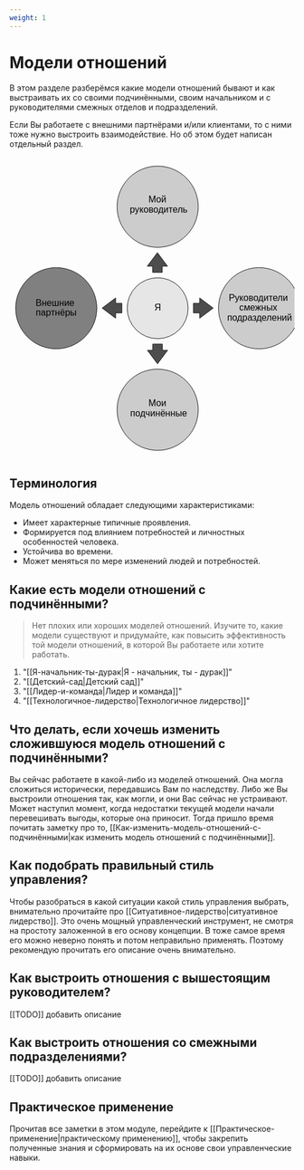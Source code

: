 ```yaml
---
weight: 1
---
```

# Модели отношений
В этом разделе разберёмся какие модели отношений бывают и как выстраивать их со своими подчинёнными, своим начальником и с руководителями смежных отделов и подразделений.

Если Вы работаете с внешними партнёрами и/или клиентами, то с ними тоже нужно выстроить взаимодействие. Но об этом будет написан отдельный раздел.

<pre>
 <svg xmlns="http://www.w3.org/2000/svg" viewBox="0 0 562 562" style="max-width: 562px; width: 100%; height: auto; display: block; padding: 0 10px;">
  
  <!-- Верхний круг -->
  <ellipse cx="281" cy="81" rx="80" ry="80" fill="#ccc" stroke="#000"/>
  <text x="283" y="73" font-family="Helvetica" font-size="18" text-anchor="middle">
    <tspan x="283" dy="0">Мой</tspan>
    <tspan x="283" dy="20">руководитель</tspan>
  </text>

  <!-- Нижний круг -->
  <ellipse cx="281" cy="481" rx="80" ry="80" fill="#ccc" stroke="#000"/>
  <text x="283" y="474" font-family="Helvetica" font-size="18" text-anchor="middle">
    <tspan x="283" dy="0">Мои</tspan>
    <tspan x="283" dy="20">подчинённые</tspan>
  </text>

  <!-- Правый круг -->
  <ellipse cx="481" cy="281" rx="80" ry="80" fill="#ccc" stroke="#000"/>
  <text x="482" y="266" font-family="Helvetica" font-size="18" text-anchor="middle">
    <tspan x="482" dy="0">Руководители</tspan>
    <tspan x="482" dy="20">смежных</tspan>
    <tspan x="482" dy="20">подразделений</tspan>
  </text>

  <!-- Левый круг -->
  <ellipse cx="81" cy="281" rx="80" ry="80" fill="#808080" stroke="#000"/>
  <text x="81" y="276" font-family="Helvetica" font-size="18" text-anchor="middle">
    <tspan x="81" dy="0">Внешние</tspan>
    <tspan x="81" dy="20">партнёры</tspan>
  </text>

  <!-- Центральный круг -->
  <ellipse cx="281" cy="281" rx="60" ry="60" fill="#e6e6e6" stroke="#000"/>
  <text x="281" y="285" font-family="Helvetica" font-size="18" text-anchor="middle">Я</text>

  <!-- Стрелки -->
 <path d="M351.5 290.21V271.21H363.76V260.71L390.5 280.71 363.76 300.71V290.21Z" fill="#4d4d4d" stroke="#000"/>
<path d="M210.5 271.21V290.21H198.24V300.71L171.5 280.71 198.24 260.71V271.21Z" fill="#4d4d4d" stroke="#000"/>
<path d="M290 210.5H271V198.24H260.5L280.5 171.5 300.5 198.24H290V210.5Z" fill="#4d4d4d" stroke="#000"/>
<path d="M271.21 351.5H290.21V363.76H300.71L280.71 390.5 260.71 363.76H271.21V351.5Z" fill="#4d4d4d" stroke="#000"/>
 </svg>
</pre>

## Терминология
Модель отношений обладает следующими характеристиками:

- Имеет характерные типичные проявления.
- Формируется под влиянием потребностей и личностных особенностей человека.
- Устойчива во времени.
- Может меняться по мере изменений людей и потребностей.

## Какие есть модели отношений с подчинёнными?

> Нет плохих или хороших моделей отношений. Изучите то, какие модели существуют и придумайте, как повысить эффективность той модели отношений, в которой Вы работаете или хотите работать.

1. "[[Я-начальник-ты-дурак|Я - начальник, ты - дурак]]"
2. "[[Детский-сад|Детский сад]]"
3. "[[Лидер-и-команда|Лидер и команда]]"
4. "[[Технологичное-лидерство|Технологичное лидерство]]"

## Что делать, если хочешь изменить сложившуюся модель отношений с подчинёнными?
Вы сейчас работаете в какой-либо из моделей отношений. Она могла сложиться исторически, передавшись Вам по наследству. Либо же Вы выстроили отношения так, как могли, и они Вас сейчас не устраивают. Может наступил момент, когда недостатки текущей модели начали перевешивать выгоды, которые она приносит. Тогда пришло время почитать заметку про то, [[Как-изменить-модель-отношений-с-подчинёнными|как изменить модель отношений с подчинёнными]].

## Как подобрать правильный стиль управления?
Чтобы разобраться в какой ситуации какой стиль управления выбрать, внимательно прочитайте про [[Ситуативное-лидерство|ситуативное лидерство]]. Это очень мощный управленческий инструмент, не смотря на простоту заложенной в его основу концепции. В тоже самое время его можно неверно понять и потом неправильно применять. Поэтому рекомендую прочитать его описание очень внимательно.

## Как выстроить отношения с вышестоящим руководителем?
[[TODO]] добавить описание

## Как выстроить отношения со смежными подразделениями?
[[TODO]] добавить описание

## Практическое применение
Прочитав все заметки в этом модуле, перейдите к [[Практическое-применение|практическому применению]], чтобы закрепить полученные знания и сформировать на их основе свои управленческие навыки.